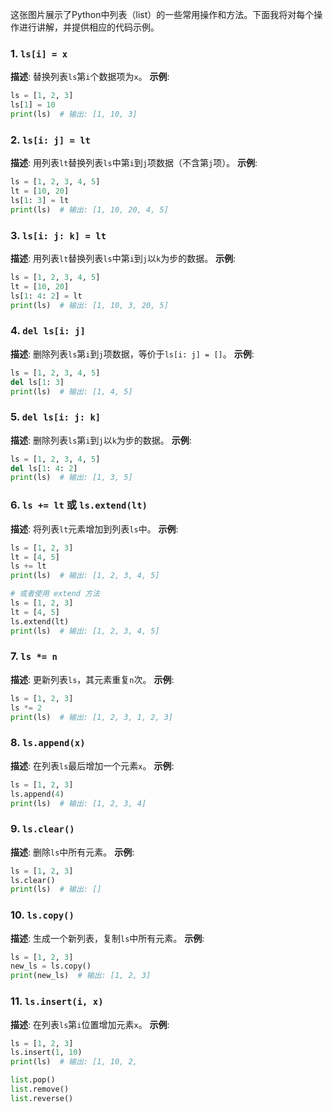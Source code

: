 这张图片展示了Python中列表（list）的一些常用操作和方法。下面我将对每个操作进行讲解，并提供相应的代码示例。

### 1. `ls[i] = x`
**描述**: 替换列表`ls`第`i`个数据项为`x`。
**示例**:
```python
ls = [1, 2, 3]
ls[1] = 10
print(ls)  # 输出: [1, 10, 3]
```

### 2. `ls[i: j] = lt`
**描述**: 用列表`lt`替换列表`ls`中第`i`到`j`项数据（不含第`j`项）。
**示例**:
```python
ls = [1, 2, 3, 4, 5]
lt = [10, 20]
ls[1: 3] = lt
print(ls)  # 输出: [1, 10, 20, 4, 5]
```

### 3. `ls[i: j: k] = lt`
**描述**: 用列表`lt`替换列表`ls`中第`i`到`j`以`k`为步的数据。
**示例**:
```python
ls = [1, 2, 3, 4, 5]
lt = [10, 20]
ls[1: 4: 2] = lt
print(ls)  # 输出: [1, 10, 3, 20, 5]
```

### 4. `del ls[i: j]`
**描述**: 删除列表`ls`第`i`到`j`项数据，等价于`ls[i: j] = []`。
**示例**:
```python
ls = [1, 2, 3, 4, 5]
del ls[1: 3]
print(ls)  # 输出: [1, 4, 5]
```

### 5. `del ls[i: j: k]`
**描述**: 删除列表`ls`第`i`到`j`以`k`为步的数据。
**示例**:
```python
ls = [1, 2, 3, 4, 5]
del ls[1: 4: 2]
print(ls)  # 输出: [1, 3, 5]
```

### 6. `ls += lt` 或 `ls.extend(lt)`
**描述**: 将列表`lt`元素增加到列表`ls`中。
**示例**:
```python
ls = [1, 2, 3]
lt = [4, 5]
ls += lt
print(ls)  # 输出: [1, 2, 3, 4, 5]

# 或者使用 extend 方法
ls = [1, 2, 3]
lt = [4, 5]
ls.extend(lt)
print(ls)  # 输出: [1, 2, 3, 4, 5]
```

### 7. `ls *= n`
**描述**: 更新列表`ls`，其元素重复`n`次。
**示例**:
```python
ls = [1, 2, 3]
ls *= 2
print(ls)  # 输出: [1, 2, 3, 1, 2, 3]
```

### 8. `ls.append(x)`
**描述**: 在列表`ls`最后增加一个元素`x`。
**示例**:
```python
ls = [1, 2, 3]
ls.append(4)
print(ls)  # 输出: [1, 2, 3, 4]
```

### 9. `ls.clear()`
**描述**: 删除`ls`中所有元素。
**示例**:
```python
ls = [1, 2, 3]
ls.clear()
print(ls)  # 输出: []
```

### 10. `ls.copy()`
**描述**: 生成一个新列表，复制`ls`中所有元素。
**示例**:
```python
ls = [1, 2, 3]
new_ls = ls.copy()
print(new_ls)  # 输出: [1, 2, 3]
```

### 11. `ls.insert(i, x)`
**描述**: 在列表`ls`第`i`位置增加元素`x`。
**示例**:
```python
ls = [1, 2, 3]
ls.insert(1, 10)
print(ls)  # 输出: [1, 10, 2, 
```


```python
list.pop()
list.remove()
list.reverse()
```